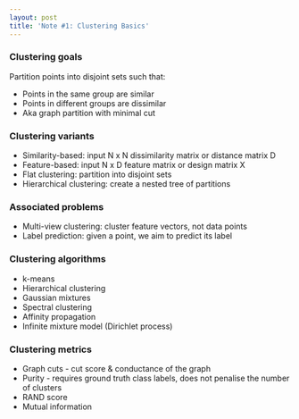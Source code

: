 ```yaml
---
layout: post
title: 'Note #1: Clustering Basics'
---
```

### Clustering goals
Partition points into disjoint sets such that:
* Points in the same group are similar
* Points in different groups are dissimilar
* Aka graph partition with minimal cut

### Clustering variants
* Similarity-based: input N x N dissimilarity matrix or distance matrix D
* Feature-based: input N x D feature matrix or design matrix X
* Flat clustering: partition into disjoint sets
* Hierarchical clustering: create a nested tree of partitions

### Associated problems
* Multi-view clustering: cluster feature vectors, not data points
* Label prediction: given a point, we aim to predict its label

### Clustering algorithms
* k-means
* Hierarchical clustering
* Gaussian mixtures
* Spectral clustering
* Affinity propagation
* Infinite mixture model (Dirichlet process)

### Clustering metrics
* Graph cuts - cut score & conductance of the graph
* Purity - requires ground truth class labels, does not penalise the number of clusters
* RAND score
* Mutual information

